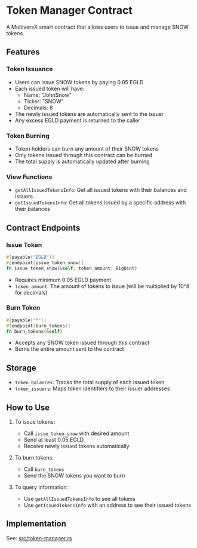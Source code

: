 # Token Manager Contract

A MultiversX smart contract that allows users to issue and manage SNOW tokens.

## Features

### Token Issuance
- Users can issue SNOW tokens by paying 0.05 EGLD
- Each issued token will have:
  - Name: "JohnSnow"
  - Ticker: "SNOW"
  - Decimals: 8
- The newly issued tokens are automatically sent to the issuer
- Any excess EGLD payment is returned to the caller

### Token Burning
- Token holders can burn any amount of their SNOW tokens
- Only tokens issued through this contract can be burned
- The total supply is automatically updated after burning

### View Functions
- `getAllIssuedTokensInfo`: Get all issued tokens with their balances and issuers
- `getIssuedTokensInfo`: Get all tokens issued by a specific address with their balances

## Contract Endpoints

### Issue Token
```rust
#[payable("EGLD")]
#[endpoint(issue_token_snow)]
fn issue_token_snow(&self, token_amount: BigUint)
```
- Requires minimum 0.05 EGLD payment
- `token_amount`: The amount of tokens to issue (will be multiplied by 10^8 for decimals)

### Burn Token
```rust
#[payable("*")]
#[endpoint(burn_tokens)]
fn burn_tokens(&self)
```
- Accepts any SNOW token issued through this contract
- Burns the entire amount sent to the contract

## Storage
- `token_balances`: Tracks the total supply of each issued token
- `token_issuers`: Maps token identifiers to their issuer addresses

## How to Use
1. To issue tokens:
   - Call `issue_token_snow` with desired amount
   - Send at least 0.05 EGLD
   - Receive newly issued tokens automatically

2. To burn tokens:
   - Call `burn_tokens`
   - Send the SNOW tokens you want to burn

3. To query information:
   - Use `getAllIssuedTokensInfo` to see all tokens
   - Use `getIssuedTokensInfo` with an address to see their issued tokens

## Implementation
See: [src/token-manager.rs](src/token-manager.rs)